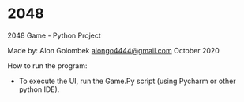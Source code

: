 # 2048
2048 Game - Python Project

Made by:
  Alon Golombek
  alongo4444@gmail.com 
  October 2020
  

How to run the program:
  * To execute the UI, run the Game.Py script (using Pycharm or other python IDE).

